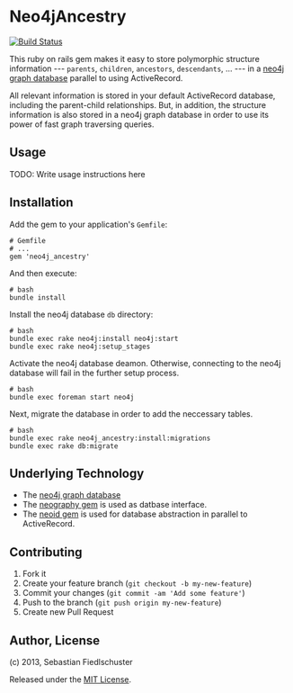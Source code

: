 # Neo4jAncestry 

[![Build Status](https://travis-ci.org/fiedl/neo4j_ancestry.png?branch=master)](https://travis-ci.org/fiedl/neo4j_ancestry)

This ruby on rails gem makes it easy to store polymorphic structure information --- `parents`, `children`, `ancestors`, `descendants`, ... --- in a [neo4j graph database](http://www.neo4j.org) parallel to using ActiveRecord.

All relevant information is stored in your default ActiveRecord database, including the parent-child relationships. But, in addition, the structure information is also stored in a neo4j graph database in order to use its power of fast graph traversing queries.

## Usage

TODO: Write usage instructions here


## Installation

Add the gem to your application's `Gemfile`:

    # Gemfile
    # ...
    gem 'neo4j_ancestry'

And then execute:

    # bash
    bundle install

Install the neo4j database `db` directory:

    # bash
    bundle exec rake neo4j:install neo4j:start
    bundle exec rake neo4j:setup_stages
    
Activate the neo4j database deamon. Otherwise, connecting to the neo4j database 
will fail in the further setup process.

    # bash
    bundle exec foreman start neo4j
    
Next, migrate the database in order to add the neccessary tables.

    # bash
    bundle exec rake neo4j_ancestry:install:migrations
    bundle exec rake db:migrate
    

## Underlying Technology

* The [neo4j graph database](http://www.neo4j.org)
* The [neography gem](https://github.com/maxdemarzi/neography) is used as datbase interface.
* The [neoid gem](https://github.com/elado/neoid) is used for database abstraction in parallel to ActiveRecord.

## Contributing

1. Fork it
2. Create your feature branch (`git checkout -b my-new-feature`)
3. Commit your changes (`git commit -am 'Add some feature'`)
4. Push to the branch (`git push origin my-new-feature`)
5. Create new Pull Request

## Author, License

(c) 2013, Sebastian Fiedlschuster

Released under the [MIT License](./MIT-LICENSE).

